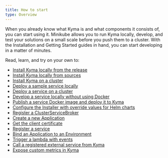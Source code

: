 ```yaml
---
title: How to start
type: Overview
---
```


When you already know what Kyma is and what components it consists of, you can start using it. Minikube allows you to run Kyma locally, develop, and test your solutions on a small scale before you push them to a cluster. With the Installation and Getting Started guides in hand, you can start developing in a matter of minutes.

Read, learn, and try on your own to:

- [Install Kyma locally from the release](https://kyma-project.io/docs/root/kyma#installation-install-kyma-locally-from-the-release)
- [Install Kyma locally from sources](https://kyma-project.io/docs/root/kyma#installation-install-kyma-locally-from-sources)
- [Install Kyma on a cluster](https://kyma-project.io/docs/root/kyma#installation-install-kyma-on-a-gke-cluster)
- [Deploy a sample service locally](https://kyma-project.io/docs/root/kyma#getting-started-sample-service-deployment-on-local)
- [Deploy a service on a cluster](https://kyma-project.io/docs/root/kyma#getting-started-sample-service-deployment-on-a-cluster)
- [Develop a service locally without using Docker](https://kyma-project.io/docs/root/kyma#getting-started-develop-a-service-locally-without-using-docker)
- [Publish a service Docker image and deploy it to Kyma](https://kyma-project.io/docs/root/kyma#getting-started-publish-a-service-docker-image-and-deploy-it-to-kyma)
- [Configure the Installer with override values for Helm charts](https://kyma-project.io/docs/root/kyma#getting-started-helm-overrides-for-kyma-installation)
- [Register a ClusterServiceBroker](https://kyma-project.io/docs/components/service-catalog#getting-started-register-a-clusterservicebroker)
- [Create a new Application](https://kyma-project.io/docs/components/application-connector#getting-started-create-a-new-application)
- [Get the client certificate](https://kyma-project.io/docs/components/application-connector#getting-started-get-the-client-certificate)
- [Register a service](https://kyma-project.io/docs/components/application-connector#getting-started-register-a-service)
- [Bind an Application to an Environment](https://kyma-project.io/docs/components/application-connector#getting-started-bind-an-application-to-an-environment)
- [Trigger a lambda with events](https://kyma-project.io/docs/components/application-connector#getting-started-trigger-a-lambda-with-events)
- [Call a registered external service from Kyma](https://kyma-project.io/docs/components/application-connector#getting-started-call-a-registered-external-service-from-kyma)
- [Expose custom metrics in Kyma](https://kyma-project.io/docs/components/monitoring#getting-started-expose-custom-metrics-in-kyma)
